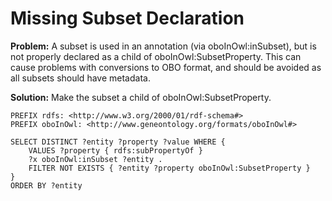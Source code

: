 # Missing Subset Declaration

**Problem:** A subset is used in an annotation (via oboInOwl:inSubset), but is not properly declared as a child of oboInOwl:SubsetProperty. This can cause problems with conversions to OBO format, and should be avoided as all subsets should have metadata.

**Solution:** Make the subset a child of oboInOwl:SubsetProperty.


```sparql
PREFIX rdfs: <http://www.w3.org/2000/01/rdf-schema#>
PREFIX oboInOwl: <http://www.geneontology.org/formats/oboInOwl#>

SELECT DISTINCT ?entity ?property ?value WHERE {
    VALUES ?property { rdfs:subPropertyOf }
    ?x oboInOwl:inSubset ?entity .
    FILTER NOT EXISTS { ?entity ?property oboInOwl:SubsetProperty }
}
ORDER BY ?entity
```
